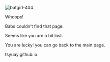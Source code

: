 ![batgirl-404](https://user-images.githubusercontent.com/83605971/131265488-12bda7e2-a876-4ef2-b047-413a85d024b0.png)

Whoops!

Babs couldn't find that page.

Seems like you are a bit lost.

You are lucky! you can go back to the main page.

tsyuay.github.io
